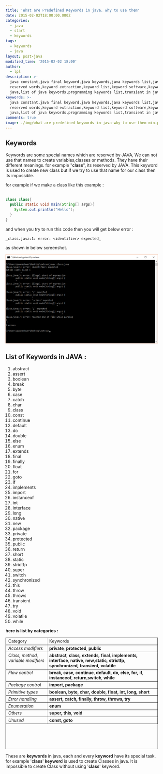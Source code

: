```yaml
---
title: 'What are Predefined Keywords in java, why to use them'
date: 2015-02-02T18:00:00.000Z
categories:
  - java
  - start
  - keywords
tags:
  - keywords
  - java
layout: post-java
modified_time: '2015-02-02 18:00'
author:
  - lpl
description: >-
  java constant,java final keyword,java keywords,java keywords list,java
  reserved words,keyword extraction,keyword list,keyword software,keywords of
  java,list of java keywords,programming keywords list,transient in java
keywords: >-
  java constant,java final keyword,java keywords,java keywords list,java
  reserved words,keyword extraction,keyword list,keyword software,keywords of
  java,list of java keywords,programming keywords list,transient in java
comments: true
image: ./img/what-are-predefined-keywords-in-java-why-to-use-them-min.png
---
```


## Keywords

Keywords are some special names which are reserved by JAVA, We can not use that names to create variables,classes or methods. They have their different meanings. for example "**class**", its reserved by JAVA. This keyword is used to create new class but if we try to use that name for our class then its impossible.

for example if we make a class like this example :

```java

class class{
  public static void main(String[] args){
    System.out.println("Hello");
  }
}
```

and when you try to run this code then you will get below error :

```
_class.java:1: error: <identifier> expected_

```

as shown in below screenshot.

[![java-keyword](img/java-keyword.png)](img/java-keyword.png)

## List of Keywords in JAVA :

1.	abstract
2.	assert
3.	boolean
4.	break
5.	byte
6.	case
7.	catch
8.	char
9.	class
10.	const
11.	continue
12.	default
13.	do
14.	double
15.	else
16.	enum
17.	extends
18.	final
19.	finally
20.	float
21.	for
22.	goto
23.	if
24.	implements
25.	import
26.	instanceof
27.	int
28.	interface
29.	long
30.	native
31.	new
32.	package
33.	private
34.	protected
35.	public
36.	return
37.	short
38.	static
39.	strictfp
40.	super
41.	switch
42.	synchronized
43.	this
44.	throw
45.	throws
46.	transient
47.	try
48.	void
49.	volatile
50.	while

**here is list by categories :**

<table style="height: 368px;" border="1" width="676" cellspacing="0" cellpadding="0">
<tbody>
<tr>
<td valign="top" width="145">Category</td>
<td valign="top" width="516">Keywords</td>
</tr>
<tr>
<td valign="top" width="145"><em>Access modifiers</em></td>
<td valign="top" width="516"><strong>private</strong><em>, </em><strong>protected</strong>,<strong> public</strong></td>
</tr>
<tr>
<td valign="top" width="145"><em>Class, method, variable modifiers</em></td>
<td valign="top" width="516"><strong>abstract</strong><em>, </em><strong>class</strong><em><b>, </b></em><strong>extends</strong><em><b>, </b></em><strong>final</strong><em><b>, </b></em><strong>implements</strong><em><b>, </b></em><strong>interface</strong><em><b>, </b></em><strong>native</strong><em><b>, </b></em><strong>new</strong><em><b>,</b></em><strong>static</strong><em><b>, </b></em><strong>strictfp</strong><em><b>, </b></em><strong>synchronized</strong><em><b>, </b></em><strong>transient</strong><em><b>, </b></em><strong>volatile</strong></td>
</tr>
<tr>
<td valign="top" width="145"><em>Flow control</em></td>
<td valign="top" width="516"><strong>break, case, continue, default, do, else, for, if, instanceof, return,switch, while</strong></td>
</tr>
<tr>
<td valign="top" width="145"><em>Package control</em></td>
<td valign="top" width="516"><strong>import, package</strong></td>
</tr>
<tr>
<td valign="top" width="145"><em>Primitive types</em></td>
<td valign="top" width="516"><strong>boolean, byte, char, double, float, int, long, short</strong></td>
</tr>
<tr>
<td valign="top" width="145"><em>Error handling</em></td>
<td valign="top" width="516"><strong>assert, catch, finally, throw, throws, try</strong></td>
</tr>
<tr>
<td valign="top" width="145"><em>Enumeration</em></td>
<td valign="top" width="516"><strong>enum</strong></td>
</tr>
<tr>
<td valign="top" width="145"><em>Others</em></td>
<td valign="top" width="516"><strong>super, this, void</strong></td>
</tr>
<tr>
<td valign="top" width="145"><em>Unused</em></td>
<td valign="top" width="516"><strong>const, goto</strong></td>
</tr>
</tbody>
</table>

These are **keywords** in java, each and every **keyword** have its special task. for example '**class**' **keyword** is used to create Classes in java. It is impossible to create Class without using '**class**' keyword.

